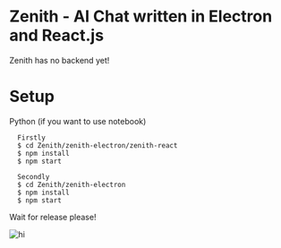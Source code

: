 # Zenith - AI Chat written in Electron and React.js

Zenith has no backend yet!

# Setup
Python (if you want to use notebook)


```
  Firstly
  $ cd Zenith/zenith-electron/zenith-react
  $ npm install
  $ npm start

  Secondly
  $ cd Zenith/zenith-electron
  $ npm install
  $ npm start
```

Wait for release please!

![hi](https://github.com/FLOCK4H/Zenith/assets/161654571/9b676c3d-53ac-44a1-8444-95a1cfa5716c)
